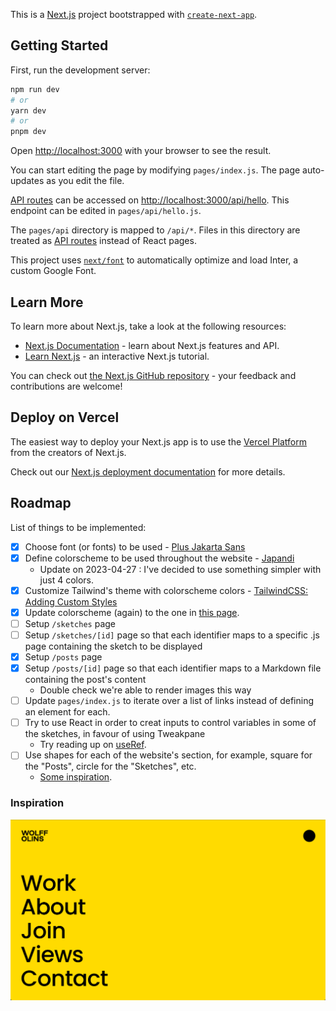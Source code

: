 This is a [Next.js](https://nextjs.org/) project bootstrapped with
[`create-next-app`](https://github.com/vercel/next.js/tree/canary/packages/create-next-app).

## Getting Started

First, run the development server:

```bash
npm run dev
# or
yarn dev
# or
pnpm dev
```

Open [http://localhost:3000](http://localhost:3000) with your browser to see the result.

You can start editing the page by modifying `pages/index.js`. The page auto-updates as you edit the file.

[API routes](https://nextjs.org/docs/api-routes/introduction) can be accessed on [http://localhost:3000/api/hello](http://localhost:3000/api/hello). This endpoint can be edited in `pages/api/hello.js`.

The `pages/api` directory is mapped to `/api/*`. Files in this directory are treated as [API routes](https://nextjs.org/docs/api-routes/introduction) instead of React pages.

This project uses [`next/font`](https://nextjs.org/docs/basic-features/font-optimization) to automatically optimize and load Inter, a custom Google Font.

## Learn More

To learn more about Next.js, take a look at the following resources:

- [Next.js Documentation](https://nextjs.org/docs) - learn about Next.js features and API.
- [Learn Next.js](https://nextjs.org/learn) - an interactive Next.js tutorial.

You can check out [the Next.js GitHub repository](https://github.com/vercel/next.js/) - your feedback and contributions are welcome!

## Deploy on Vercel

The easiest way to deploy your Next.js app is to use the [Vercel Platform](https://vercel.com/new?utm_medium=default-template&filter=next.js&utm_source=create-next-app&utm_campaign=create-next-app-readme) from the creators of Next.js.

Check out our [Next.js deployment documentation](https://nextjs.org/docs/deployment) for more details.

## Roadmap

List of things to be implemented:

- [X] Choose font (or fonts) to be used - [Plus Jakarta Sans](https://fonts.google.com/specimen/Plus+Jakarta+Sans?query=Jakarta)
- [X] Define colorscheme to be used throughout the website - [Japandi](inspiration/japandi_colorscheme.jpeg)
	- Update on 2023-04-27 : I've decided to use something simpler with just 4 colors.
- [X] Customize Tailwind's theme with colorscheme colors - [TailwindCSS: Adding Custom Styles](https://tailwindcss.com/docs/adding-custom-styles)
- [X] Update colorscheme (again) to the one in [this page](https://manonjouet.com/projects/mojo).
- [ ] Setup `/sketches` page
- [ ] Setup `/sketches/[id]` page so that each identifier maps to a specific .js page containing the sketch to be displayed
- [X] Setup `/posts` page
- [X] Setup `/posts/[id]` page so that each identifier maps to a Markdown file containing the post's content
	- Double check we're able to render images this way
- [ ] Update `pages/index.js` to iterate over a list of links instead of defining an element for each.
- [ ] Try to use React in order to creat inputs to control variables in some of the sketches, in favour of using Tweakpane
	- Try reading up on [useRef](https://react.dev/reference/react/useRef).
- [ ] Use shapes for each of the website's section, for example, square for the "Posts", circle for the "Sketches", etc.
	- [Some inspiration](https://www.creativeboom.com/uploads/articles/0f/0f4e193ba9164073646e67421eb37b4b26986c67_1620.png).

### Inspiration

![Wolff Olins Menu](inspiration/wolffolins_com.png)

